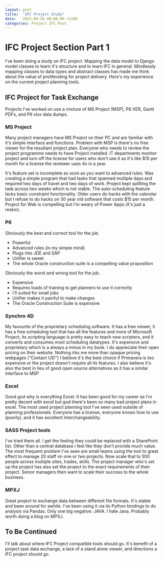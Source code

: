 ```yaml
---
layout: post
title:  "IFC Project Study"
date:   2023-09-20 00:00:00 +1200
categories: Project IFC Post
---
```


# IFC Project Section Part 1
I've been doing a study on IFC project. Mapping the data model to Django model classes to learn it's structure and to learn IFC in general.
Mindlessly mapping classes to data types and abstract classes has made me think about the value of proliferating for project delivery.  Here's my experience on the current project planning tools.


## IFC Project for Task Exchange
Projects I've worked on use a mixture of MS Project (MSP), P6 XER, Gantt PDFs, and P6 xlsx data dumps.
### MS Project 
Many project managers have MS Project on their PC and are familiar with it's simple interface and functions. Problem with MSP is there's no free viewer for the resultant project plan.
Everyone who needs to review the project programme needs to have Project installed. IT departments monitor project and turn off the license for users who don't use it as it's like $15 per month for a license the reviewer uses 4x in a year.

It's feature set is incomplete as soon as you want to advanced rules. Was creating a simple program that had tasks that spanned multiple days and required two days of travel and two days of work.
Project kept splitting the task across two weeks which is not viable. The auto-scheduling feature lacks basic constraint functionality. Older users do hacks with the calendar but I refuse to do hacks on 30 year old software that costs $15 per month.
Project for Web is compelling but I'm weary of Power Apps (it's just a reskin).

### P6
Obviously the best and correct tool for the job. 
- Powerful
- Advanced rules (in my simple mind)
- Plugs into JDE and SAP
- Unifier is sweet
- The whole Oracle construction suite is a compelling value proposition

Obviously the worst and wrong tool for the job.
- Expensive
- Requires loads of training to get planners to use it correctly
- I'll suited for small jobs
- Unifier makes it painful to make changes
- The Oracle Construction Suite is expensive

### Synchro 4D
My favourite of the proprietary scheduling software. It has a free viewer, it has a free scheduling tool that has all the features and more of Microsoft Project, its scripting language is pretty easy to teach new scripters, and it converts and consumes most scheduling datatypes.
It's expensive and proprietary which is a always a minus in my book. I do appreciate their open pricing on their website. Nothing irks me more than opaque pricing webpages ("Contact US!") I believe it's the best choice if Primavera is too expensive or the project doesn't require all its features.
I also believe it's also the best in lieu of good open source alternatives as it has a similar interface to MSP 

### Excel
Good god why is everything Excel. It has been good for my career as I'm pretty decent with excel but god there's been so many bad project plans in excel. The most used project planning tool I've seen used outside of planning professionals.
Everyone has a license, everyone knows how to use (poorly), and it has excellent interchangeability.

### SASS Project tools
I've tried them all. I get the feeling they could be replaced with a SharePoint list.
Other than a central database i feel like they don't provide much value. The most frequent problem I've seen are small teams using the tool to great effect to manage 20 staff on one or two projects.
Now scale that to 500 people across multiple sites, trades, skills. The project manager who's set up the project has also set the project to the exact requirements of their project. Senior managers then want to scale their success to the whole business.

### MPXJ
Great project to exchange data between different file formats. It's stable and been around for awhile. I've been using it via its Python bindings to do analysis via Pandas. Only one big negative: JAVA. I hate Java.
Probably worth doing a blog on MPXJ.

## To Be Continued
I'll talk about where IFC Project compatible tools should go. It's benefit of a project task data exchange, a lack of a stand alone viewer, and directions a IFC project should go.
